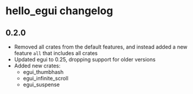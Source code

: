 # hello_egui changelog

## 0.2.0
- Removed all crates from the default features, and instead added a new feature `all` that includes all crates
- Updated egui to 0.25, dropping support for older versions
- Added new crates:
  - egui_thumbhash
  - egui_infinite_scroll
  - egui_suspense